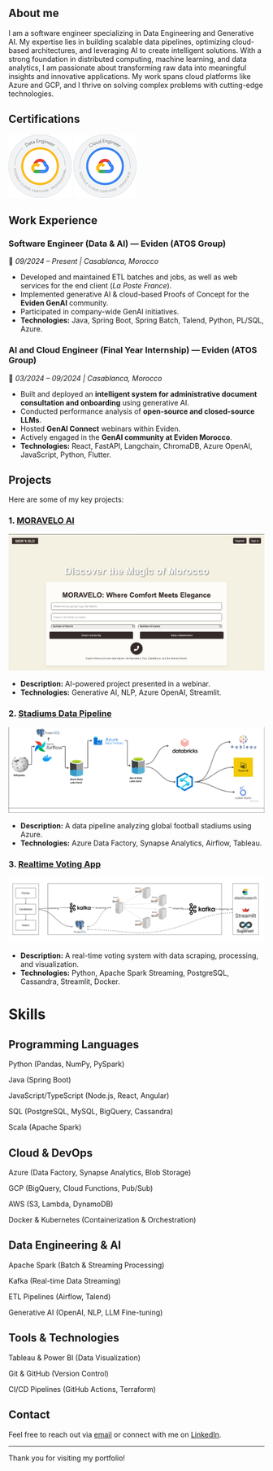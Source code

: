 ## About me
I am a software engineer specializing in Data Engineering and Generative AI. My expertise lies in building scalable data pipelines, 
optimizing cloud-based architectures, and leveraging AI to create intelligent solutions. With a strong foundation in distributed computing, 
machine learning, and data analytics, I am passionate about transforming raw data into meaningful insights and innovative applications. 
My work spans cloud platforms like Azure and GCP, and I thrive on solving complex problems with cutting-edge technologies.
## Certifications
[![GCP PDE](/assets/professional-data-engineer-certification.png)](https://www.credly.com/badges/b42b33ac-63bc-4db7-a3cb-cb9690248e8f/public_url "Google Cloud Professional Data Engineer Certification")
[![GCP Associate Cloud Engineer](/assets/associate-cloud-engineer-certification.png)](https://www.credly.com/badges/d80c5298-9f16-40d6-8568-c5ef78e9b755/public_url "Google Cloud Associate Cloud Engineer Certification")
## Work Experience

### **Software Engineer (Data & AI) — Eviden (ATOS Group)**  
📍 *09/2024 – Present | Casablanca, Morocco*  
- Developed and maintained ETL batches and jobs, as well as web services for the end client (*La Poste France*).  
- Implemented generative AI & cloud-based Proofs of Concept for the **Eviden GenAI** community.  
- Participated in company-wide GenAI initiatives.  
- **Technologies:** Java, Spring Boot, Spring Batch, Talend, Python, PL/SQL, Azure.  

### **AI and Cloud Engineer (Final Year Internship) — Eviden (ATOS Group)**  
📍 *03/2024 – 09/2024 | Casablanca, Morocco*  
- Built and deployed an **intelligent system for administrative document consultation and onboarding** using generative AI.  
- Conducted performance analysis of **open-source and closed-source LLMs**.  
- Hosted **GenAI Connect** webinars within Eviden.  
- Actively engaged in the **GenAI community at Eviden Morocco**.  
- **Technologies:** React, FastAPI, Langchain, ChromaDB, Azure OpenAI, JavaScript, Python, Flutter.  


## Projects
Here are some of my key projects:
### 1. [MORAVELO AI](https://github.com/aymenesoualem/BookingAgent )
   ![ui](./assets/ui_screen.png)
   - **Description:** AI-powered project presented in a webinar.
   - **Technologies:** Generative AI, NLP, Azure OpenAI, Streamlit.

### 2. [Stadiums Data Pipeline](https://github.com/aymenesoualem/football_azure_pipeline)
   ![Architecture](./assets/stadiums_architecture.png)
   - **Description:** A data pipeline analyzing global football stadiums using Azure.
   - **Technologies:** Azure Data Factory, Synapse Analytics, Airflow, Tableau.

### 3. [Realtime Voting App](https://github.com/aymenesoualem/Realtime_voting_app)
   ![Architecture](./assets/voting_architecture.jpg)
   - **Description:** A real-time voting system with data scraping, processing, and visualization.
   - **Technologies:** Python, Apache Spark Streaming, PostgreSQL, Cassandra, Streamlit, Docker.

# Skills

## Programming Languages

Python (Pandas, NumPy, PySpark)

Java (Spring Boot)

JavaScript/TypeScript (Node.js, React, Angular)

SQL (PostgreSQL, MySQL, BigQuery, Cassandra)

Scala (Apache Spark)

## Cloud & DevOps

Azure (Data Factory, Synapse Analytics, Blob Storage)

GCP (BigQuery, Cloud Functions, Pub/Sub)

AWS (S3, Lambda, DynamoDB)

Docker & Kubernetes (Containerization & Orchestration)

## Data Engineering & AI

Apache Spark (Batch & Streaming Processing)

Kafka (Real-time Data Streaming)

ETL Pipelines (Airflow, Talend)

Generative AI (OpenAI, NLP, LLM Fine-tuning)

## Tools & Technologies

Tableau & Power BI (Data Visualization)

Git & GitHub (Version Control)

CI/CD Pipelines (GitHub Actions, Terraform)


## Contact
Feel free to reach out via [email](mailto:aymenesoualem360@gmail.com) or connect with me on [LinkedIn](https://www.linkedin.com/in/aymene-soualem-39541b203/).

---
Thank you for visiting my portfolio!

